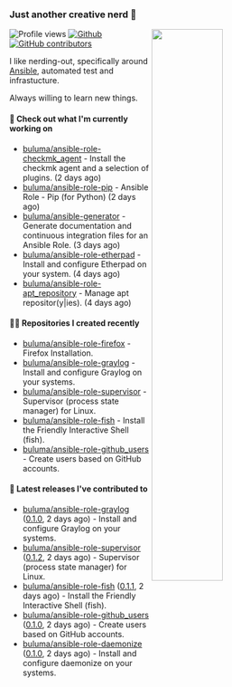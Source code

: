 ### Just another creative nerd 👋


![Profile views](https://gpvc.arturio.dev/buluma) <a href="https://gitstats.me/buluma">
  <img align="right" src="https://github-readme-stats.vercel.app/api?username=buluma&theme=gotham&show_icons=true" width="50%"/>
</a>
[![Github](https://img.shields.io/badge/-buluma-black?style=flat&labelColor=black&logo=github&logoColor=white&include_all_commits=true&count_private=true)](https://gitstats.me/buluma)
[![GitHub contributors](https://img.shields.io/github/contributors/buluma/badges.svg)](https://GitHub.com/buluma/badges/graphs/contributors/)

I like nerding-out, specifically around [Ansible](https://github.com/ansible/ansible), automated test and infrastucture.

Always willing to learn new things.

#### 👷 Check out what I'm currently working on

- [buluma/ansible-role-checkmk_agent](https://github.com/buluma/ansible-role-checkmk_agent) - Install the checkmk agent and a selection of plugins. (2 days ago)
- [buluma/ansible-role-pip](https://github.com/buluma/ansible-role-pip) - Ansible Role - Pip (for Python) (2 days ago)
- [buluma/ansible-generator](https://github.com/buluma/ansible-generator) - Generate documentation and continuous integration files for an Ansible Role. (3 days ago)
- [buluma/ansible-role-etherpad](https://github.com/buluma/ansible-role-etherpad) - Install and configure Etherpad on your system. (4 days ago)
- [buluma/ansible-role-apt_repository](https://github.com/buluma/ansible-role-apt_repository) - Manage apt repositor(y|ies). (4 days ago)

#### 👨‍💻 Repositories I created recently

- [buluma/ansible-role-firefox](https://github.com/buluma/ansible-role-firefox) - Firefox Installation.
- [buluma/ansible-role-graylog](https://github.com/buluma/ansible-role-graylog) - Install and configure Graylog on your systems.
- [buluma/ansible-role-supervisor](https://github.com/buluma/ansible-role-supervisor) - Supervisor (process state manager) for Linux.
- [buluma/ansible-role-fish](https://github.com/buluma/ansible-role-fish) - Install the Friendly Interactive Shell (fish).
- [buluma/ansible-role-github_users](https://github.com/buluma/ansible-role-github_users) - Create users based on GitHub accounts.

#### 🚀 Latest releases I've contributed to

- [buluma/ansible-role-graylog](https://github.com/buluma/ansible-role-graylog) ([0.1.0](https://github.com/buluma/ansible-role-graylog/releases/tag/0.1.0), 2 days ago) - Install and configure Graylog on your systems.
- [buluma/ansible-role-supervisor](https://github.com/buluma/ansible-role-supervisor) ([0.1.2](https://github.com/buluma/ansible-role-supervisor/releases/tag/0.1.2), 2 days ago) - Supervisor (process state manager) for Linux.
- [buluma/ansible-role-fish](https://github.com/buluma/ansible-role-fish) ([0.1.1](https://github.com/buluma/ansible-role-fish/releases/tag/0.1.1), 2 days ago) - Install the Friendly Interactive Shell (fish).
- [buluma/ansible-role-github_users](https://github.com/buluma/ansible-role-github_users) ([0.1.0](https://github.com/buluma/ansible-role-github_users/releases/tag/0.1.0), 2 days ago) - Create users based on GitHub accounts.
- [buluma/ansible-role-daemonize](https://github.com/buluma/ansible-role-daemonize) ([0.1.0](https://github.com/buluma/ansible-role-daemonize/releases/tag/0.1.0), 2 days ago) - Install and configure daemonize on your systems.


